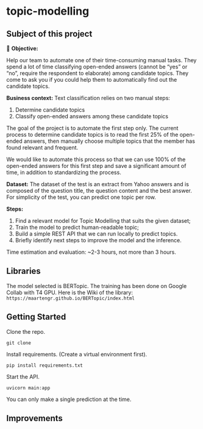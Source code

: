 # topic-modelling

## Subject of this project

🎯 **Objective:**

Help our team to automate one of their time-consuming manual tasks.
They spend a lot of time classifying open-ended answers (cannot be “yes” or “no”, require
the respondent to elaborate) among candidate topics. They come to ask you if you could
help them to automatically find out the candidate topics.

**Business context:**
Text classification relies on two manual steps:
1. Determine candidate topics
2. Classify open-ended answers among these candidate topics

The goal of the project is to automate the first step only.
The current process to determine candidate topics is to read the first 25% of the
open-ended answers, then manually choose multiple topics that the
member has found relevant and frequent.

We would like to automate this process so that we can use 100% of the open-ended
answers for this first step and save a significant amount of time, in addition to standardizing
the process.

**Dataset:**
The dataset of the test is an extract from Yahoo answers and is composed of the question
title, the question content and the best answer. For simplicity of the test, you can predict
one topic per row.

**Steps:**
1. Find a relevant model for Topic Modelling that suits the given dataset;
2. Train the model to predict human-readable topic;
3. Build a simple REST API that we can run locally to predict topics. 
4. Briefly identify next steps to improve the model and the inference.

Time estimation and evaluation:
~2-3 hours, not more than 3 hours.

## Libraries

The model selected is BERTopic. The training has been done on Google Collab with T4 GPU. 
Here is the Wiki of the library: `https://maartengr.github.io/BERTopic/index.html`

## Getting Started

Clone the repo.

`git clone`

Install requirements. (Create a virtual environment first). 

`pip install requirements.txt`

Start the API.

`uvicorn main:app`

You can only make a single prediction at the time. 

## Improvements





